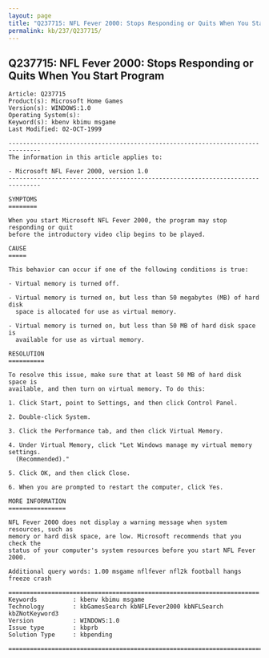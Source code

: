 ```yaml
---
layout: page
title: "Q237715: NFL Fever 2000: Stops Responding or Quits When You Start Program"
permalink: kb/237/Q237715/
---
```


## Q237715: NFL Fever 2000: Stops Responding or Quits When You Start Program

	Article: Q237715
	Product(s): Microsoft Home Games
	Version(s): WINDOWS:1.0
	Operating System(s): 
	Keyword(s): kbenv kbimu msgame
	Last Modified: 02-OCT-1999
	
	-------------------------------------------------------------------------------
	The information in this article applies to:
	
	- Microsoft NFL Fever 2000, version 1.0 
	-------------------------------------------------------------------------------
	
	SYMPTOMS
	========
	
	When you start Microsoft NFL Fever 2000, the program may stop responding or quit
	before the introductory video clip begins to be played.
	
	CAUSE
	=====
	
	This behavior can occur if one of the following conditions is true:
	
	- Virtual memory is turned off.
	
	- Virtual memory is turned on, but less than 50 megabytes (MB) of hard disk
	  space is allocated for use as virtual memory.
	
	- Virtual memory is turned on, but less than 50 MB of hard disk space is
	  available for use as virtual memory.
	
	RESOLUTION
	==========
	
	To resolve this issue, make sure that at least 50 MB of hard disk space is
	available, and then turn on virtual memory. To do this:
	
	1. Click Start, point to Settings, and then click Control Panel.
	
	2. Double-click System.
	
	3. Click the Performance tab, and then click Virtual Memory.
	
	4. Under Virtual Memory, click "Let Windows manage my virtual memory settings.
	  (Recommended)."
	
	5. Click OK, and then click Close.
	
	6. When you are prompted to restart the computer, click Yes.
	
	MORE INFORMATION
	================
	
	NFL Fever 2000 does not display a warning message when system resources, such as
	memory or hard disk space, are low. Microsoft recommends that you check the
	status of your computer's system resources before you start NFL Fever 2000.
	
	Additional query words: 1.00 msgame nflfever nfl2k football hangs freeze crash
	
	======================================================================
	Keywords          : kbenv kbimu msgame 
	Technology        : kbGamesSearch kbNFLFever2000 kbNFLSearch kbZNotKeyword3
	Version           : WINDOWS:1.0
	Issue type        : kbprb
	Solution Type     : kbpending
	
	=============================================================================
	
